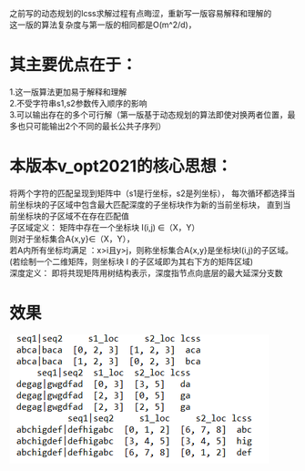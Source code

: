 之前写的动态规划的lcss求解过程有点晦涩，重新写一版容易解释和理解的  
这一版的算法复杂度与第一版的相同都是O(m^2/d)，
# 其主要优点在于：  
1.这一版算法更加易于解释和理解  
2.不受字符串s1,s2参数传入顺序的影响  
3.可以输出存在的多个可行解（第一版基于动态规划的算法即使对换两者位置，最多也只可能输出2个不同的最长公共子序列）  

# 本版本v_opt2021的核心思想：  
将两个字符的匹配呈现到矩阵中（s1是行坐标，s2是列坐标），
每次循环都选择当前坐标块的子区域中包含最大匹配深度的子坐标块作为新的当前坐标块，
直到当前坐标块的子区域不在存在匹配值  
子区域定义：
矩阵中存在一个坐标块 I(i,j) ∈（X，Y）  
则对于坐标集合A{x,y}∈（X，Y），  
若A内所有坐标均满足 ：x>i且y>j，则称坐标集合A{x,y}是坐标块I(i,j)的子区域。  
(若绘制一个二维矩阵，则坐标块 I 的子区域即为其右下方的矩阵区域)  
深度定义：
即将共现矩阵用树结构表示，深度指节点向底层的最大延深分支数

# 效果  
![xiaoguo2](https://github.com/laura-zhang-cn/natural_language_preprocessing/blob/master/LCSS_OPT2021/imagerst/%E5%AD%90%E5%BA%8F%E5%88%97%E6%8F%90%E5%8F%962.png)
